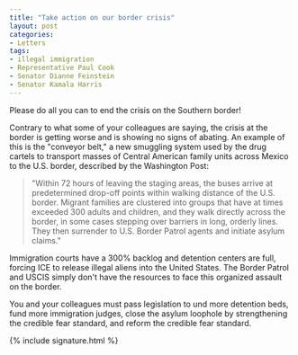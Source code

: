```yaml
---
title: "Take action on our border crisis"
layout: post
categories:
- Letters
tags:
- illegal immigration
- Representative Paul Cook
- Senator Dianne Feinstein
- Senator Kamala Harris
---
```


Please do all you can to end the crisis on the Southern border!

Contrary to what some of your colleagues are saying, the crisis at the border is getting worse and is showing no signs of abating. An example of this is the "conveyor belt," a new smuggling system used by the drug cartels to transport masses of Central American family units across Mexico to the U.S. border, described by the Washington Post:

> "Within 72 hours of leaving the staging areas, the buses arrive at predetermined drop-off points within walking distance of the U.S. border. Migrant families are clustered into groups that have at times exceeded 300 adults and children, and they walk directly across the border, in some cases stepping over barriers in long, orderly lines. They then surrender to U.S. Border Patrol agents and initiate asylum claims."

Immigration courts have a 300% backlog and detention centers are full, forcing ICE to release illegal aliens into the United States. The Border Patrol and USCIS simply don't have the resources to face this organized assault on the border.

You and your colleagues must pass legislation to und more detention beds, fund more immigration judges, close the asylum loophole by strengthening the credible fear standard, and reform the credible fear standard.

{% include signature.html %}
